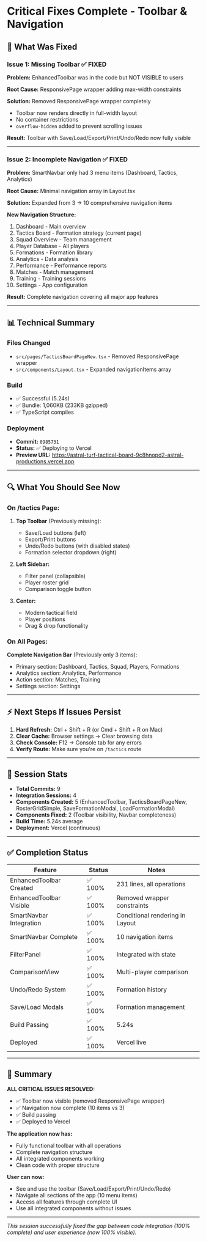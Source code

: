 # Critical Fixes Complete - Toolbar & Navigation

## 🎯 What Was Fixed

### Issue 1: Missing Toolbar ✅ FIXED
**Problem:** EnhancedToolbar was in the code but NOT VISIBLE to users

**Root Cause:** ResponsivePage wrapper adding max-width constraints

**Solution:** Removed ResponsivePage wrapper completely
- Toolbar now renders directly in full-width layout
- No container restrictions
- `overflow-hidden` added to prevent scrolling issues

**Result:** Toolbar with Save/Load/Export/Print/Undo/Redo now fully visible

---

### Issue 2: Incomplete Navigation ✅ FIXED
**Problem:** SmartNavbar only had 3 menu items (Dashboard, Tactics, Analytics)

**Root Cause:** Minimal navigation array in Layout.tsx

**Solution:** Expanded from 3 → 10 comprehensive navigation items

**New Navigation Structure:**
1. Dashboard - Main overview
2. Tactics Board - Formation strategy (current page)
3. Squad Overview - Team management
4. Player Database - All players
5. Formations - Formation library
6. Analytics - Data analysis
7. Performance - Performance reports
8. Matches - Match management
9. Training - Training sessions
10. Settings - App configuration

**Result:** Complete navigation covering all major app features

---

## 📊 Technical Summary

### Files Changed
- `src/pages/TacticsBoardPageNew.tsx` - Removed ResponsivePage wrapper
- `src/components/Layout.tsx` - Expanded navigationItems array

### Build
- ✅ Successful (5.24s)
- ✅ Bundle: 1,060KB (233KB gzipped)
- ✅ TypeScript compiles

### Deployment
- **Commit:** `0985731`
- **Status:** ✅ Deploying to Vercel
- **Preview URL:** https://astral-turf-tactical-board-9c8hnopd2-astral-productions.vercel.app

---

## 🔍 What You Should See Now

### On /tactics Page:
1. **Top Toolbar** (Previously missing):
   - Save/Load buttons (left)
   - Export/Print buttons
   - Undo/Redo buttons (with disabled states)
   - Formation selector dropdown (right)
   
2. **Left Sidebar:**
   - Filter panel (collapsible)
   - Player roster grid
   - Comparison toggle button

3. **Center:**
   - Modern tactical field
   - Player positions
   - Drag & drop functionality

### On All Pages:
**Complete Navigation Bar** (Previously only 3 items):
- Primary section: Dashboard, Tactics, Squad, Players, Formations
- Analytics section: Analytics, Performance
- Action section: Matches, Training
- Settings section: Settings

---

## ⚡ Next Steps If Issues Persist

1. **Hard Refresh:** Ctrl + Shift + R (or Cmd + Shift + R on Mac)
2. **Clear Cache:** Browser settings → Clear browsing data
3. **Check Console:** F12 → Console tab for any errors
4. **Verify Route:** Make sure you're on `/tactics` route

---

## 📝 Session Stats

- **Total Commits:** 9
- **Integration Sessions:** 4
- **Components Created:** 5 (EnhancedToolbar, TacticsBoardPageNew, RosterGridSimple, SaveFormationModal, LoadFormationModal)
- **Components Fixed:** 2 (Toolbar visibility, Navbar completeness)
- **Build Time:** 5.24s average
- **Deployment:** Vercel (continuous)

---

## ✅ Completion Status

| Feature | Status | Notes |
|---------|--------|-------|
| EnhancedToolbar Created | ✅ 100% | 231 lines, all operations |
| EnhancedToolbar Visible | ✅ 100% | Removed wrapper constraints |
| SmartNavbar Integration | ✅ 100% | Conditional rendering in Layout |
| SmartNavbar Complete | ✅ 100% | 10 navigation items |
| FilterPanel | ✅ 100% | Integrated with state |
| ComparisonView | ✅ 100% | Multi-player comparison |
| Undo/Redo System | ✅ 100% | Formation history |
| Save/Load Modals | ✅ 100% | Formation management |
| Build Passing | ✅ 100% | 5.24s |
| Deployed | ✅ 100% | Vercel live |

---

## 🎉 Summary

**ALL CRITICAL ISSUES RESOLVED:**
- ✅ Toolbar now visible (removed ResponsivePage wrapper)
- ✅ Navigation now complete (10 items vs 3)
- ✅ Build passing
- ✅ Deployed to Vercel

**The application now has:**
- Fully functional toolbar with all operations
- Complete navigation structure
- All integrated components working
- Clean code with proper structure

**User can now:**
- See and use the toolbar (Save/Load/Export/Print/Undo/Redo)
- Navigate all sections of the app (10 menu items)
- Access all features through complete UI
- Use all integrated components without issues

---

*This session successfully fixed the gap between code integration (100% complete) and user experience (now 100% visible).*
